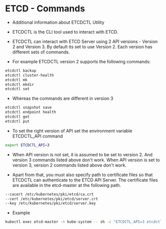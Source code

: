 # ETCD - Commands
- Additional information about ETCDCTL Utility
- ETCDCTL is the CLI tool used to interact with ETCD.
- ETCDCTL can interact with ETCD Server using 2 API versions - Version 2 and Version 3.  By default its set to use Version 2. Each version has different sets of commands.

- For example ETCDCTL version 2 supports the following commands:

```bash
etcdctl backup
etcdctl cluster-health
etcdctl mk
etcdctl mkdir
etcdctl set
```

- Whereas the commands are different in version 3

```bash
etcdctl snapshot save 
etcdctl endpoint health
etcdctl get
etcdctl put
```

- To set the right version of API set the environment variable ETCDCTL_API command

```bash
export ETCDCTL_API=3
```


- When API version is not set, it is assumed to be set to version 2. And version 3 commands listed above don't work. When API version is set to version 3, version 2 commands listed above don't work.



- Apart from that, you must also specify path to certificate files so that ETCDCTL can authenticate to the ETCD API Server. The certificate files are available in the etcd-master at the following path. 
```bash
--cacert /etc/kubernetes/pki/etcd/ca.crt     
--cert /etc/kubernetes/pki/etcd/server.crt     
--key /etc/kubernetes/pki/etcd/server.key
```

- Example
```bash
kubectl exec etcd-master -n kube-system -- sh -c "ETCDCTL_API=3 etcdctl get / --prefix --keys-only --limit=10 --cacert /etc/kubernetes/pki/etcd/ca.crt --cert /etc/kubernetes/pki/etcd/server.crt  --key /etc/kubernetes/pki/etcd/server.key" 
```